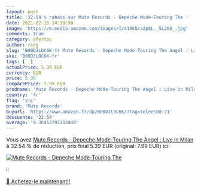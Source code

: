 ```yaml
---
layout: post
title: '32.54 % rabais sur Mute Records - Depeche Mode-Touring The '
date: 2021-02-16 14:38:50
image: 'https://m.media-amazon.com/images/I/41865caZp8L._SL200_.jpg'
comments: true
category: ofertas
author: ring
slug: 'B00DJLOC6K-fr Mute Records - Depeche Mode-Touring The Angel : Live in Milan'
sku: 'B00DJLOC6K-fr'
tags: [  ]
actualPrice: 5.39 EUR
currency: EUR
price: 5.39
comparePrice: 7.99 EUR
prodname: 'Mute Records - Depeche Mode-Touring The Angel : Live in Milan'
country: 'fr'
flag: '🇫🇷'
brand: 'Mute Records'
buyurl: 'https://www.amazon.fr/dp/B00DJLOC6K/?tag=tolees0d-21'
descuento: '32.54'
average: '9.36413793103448'
---
```


Vous avez [Mute Records - Depeche Mode-Touring The Angel : Live in Milan](https://www.amazon.fr/dp/B00DJLOC6K/?tag=tolees0d-21)  à  32.54 % de réduction, prix final  5.39 EUR (original: 7.99 EUR) ici:

[![Mute Records - Depeche Mode-Touring The ](https://m.media-amazon.com/images/I/41865caZp8L._SL200_.jpg)](https://www.amazon.fr/dp/B00DJLOC6K/?tag=tolees0d-21)

ℹ️:


[🛒 Achetez-le maintenant!!](https://www.amazon.fr/dp/B00DJLOC6K/?tag=tolees0d-21)
